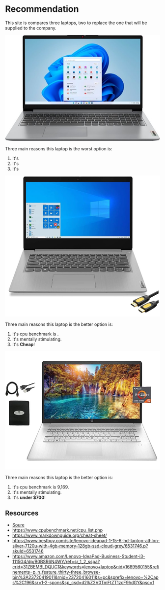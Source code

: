 # Recommendation

This site is compares three laptops, two to replace the one that will be supplied to the company.






![Laptop mentioned below.](Computer_Worst.jpg)

Three main reasons this laptop is the worst option is:

1. It's 
2. It's
3. It's 




![Laptop mentioned below.](Computer_Okay.png)

Three main reasons this laptop is the better option is:

1. It's cpu benchmark is .
2. It's mentally stimulating.
3. It's **Cheap**!


![Laptop mentioned below.](Computer_Best.png)

Three main reasons this laptop is the better option is:

1. It's cpu benchmark is 9,169.
2. It's mentally stimulating.
3. It's **under $700**!

## Resources

- [Soure](https://www.amazon.com/HP-i7-1160G7-Bluetooth-Windows-Accessories/dp/B09FF2JPMY/ref=sr_1_2_sspa?crid=VHLZUF8VWADG&keywords=laptop&qid=1689605977&refinements=p_36%3A2421888011&rnid=2421885011&s=pc&sprefix=laptop+%2Caps%2C293&sr=1-2-spons&ufe=app_do%3Aamzn1.fos.ac2169a1-b668-44b9-8bd0-5ec63b24bcb5&sp_csd=d2lkZ2V0TmFtZT1zcF9hdGY&psc=1)
- https://www.cpubenchmark.net/cpu_list.php
- https://www.markdownguide.org/cheat-sheet/
- https://www.bestbuy.com/site/lenovo-ideapad-1-15-6-hd-laptop-athlon-silver-7120u-with-4gb-memory-128gb-ssd-cloud-grey/6531746.p?skuId=6531746
- https://www.amazon.com/Lenovo-IdeaPad-Business-Student-i3-1115G4/dp/B0BSR6N4WY/ref=sr_1_2_sspa?crid=31ZBEMBLDQUC1&keywords=lenovo+laptop&qid=1689560155&refinements=p_n_feature_thirty-three_browse-bin%3A23720419011&rnid=23720416011&s=pc&sprefix=lenovo+%2Caps%2C196&sr=1-2-spons&sp_csd=d2lkZ2V0TmFtZT1zcF9hdGY&psc=1
